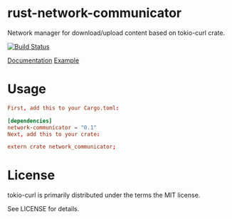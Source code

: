 # rust-network-communicator
Network manager for download/upload content based on tokio-curl crate.

[![Build Status](https://travis-ci.org/svmk/rust-network-communicator.svg?branch=master)](https://travis-ci.org/svmk/rust-network-communicator)

[Documentation](https://docs.rs/tokio-core)
[Example](tests/download.rs)


# Usage
```toml
First, add this to your Cargo.toml:

[dependencies]
network-communicator = "0.1"
Next, add this to your crate:

extern crate network_communicator;
```

# License

tokio-curl is primarily distributed under the terms the MIT license.

See LICENSE for details.